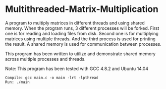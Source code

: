 # Multithreaded-Matrix-Multiplication
A program to multiply matrices in different threads and using shared memory. When the program runs, 
3 different processes will be forked.
First one is for reading and loading files from disk. Second one is for multiplying matrices using multiple threads.
And the third process is used for printing the result. A shared memory is used for communication between processes.

This program has been written to utilize and demonstrate shared memory across multiple processes and threads.

Note: This program has been tested with GCC 4.8.2 and Ubuntu 14.04
```
Compile: gcc main.c -o main -lrt -lpthread
Run: ./main
```
